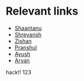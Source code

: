 # Relevant links

- [Shaantanu](contributors/shaantanu/README.md)
- [Shreyansh](contributors/shreyansh/README.md)
- [Zishan](contributors/zishan/README.md)
- [Pranshul](contributors/pranshul/README.md)
- [Ayush](contributors/ayush/README.md)
- [Aryan](contributors/aryan/README.md)

hack!!
123
